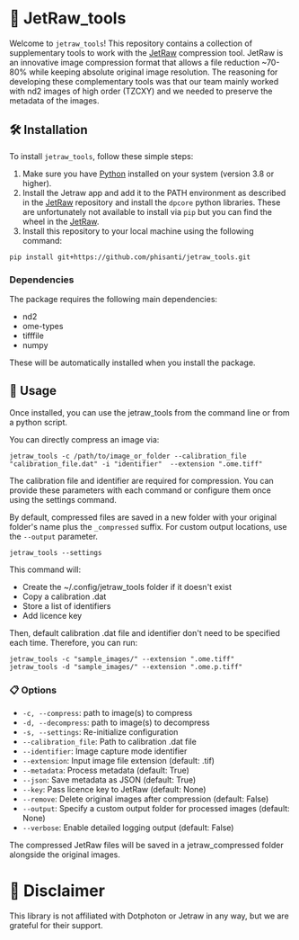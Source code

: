 # 🚀 JetRaw_tools

Welcome to `jetraw_tools`! This repository contains a collection of supplementary tools to work with the [JetRaw](https://github.com/Jetraw/Jetraw) compression tool. JetRaw is an innovative image compression format that allows a file reduction ~70-80% while keeping absolute original image resolution. The reasoning for developing these complementary tools was that our team mainly worked with nd2 images of high order (TZCXY) and we needed to preserve the metadata of the images.

## 🛠️ Installation

To install `jetraw_tools`, follow these simple steps:

1. Make sure you have [Python](https://www.python.org/) installed on your system (version 3.8 or higher). 
2. Install the Jetraw app and add it to the PATH environment as described in the [JetRaw](https://github.com/Jetraw/Jetraw) repository and install the `dpcore` python libraries. These are unfortunately not available to install via `pip` but you can find the wheel in the [JetRaw](https://github.com/Jetraw/Jetraw).
3. Install this repository to your local machine using the following command:

```shell
pip install git+https://github.com/phisanti/jetraw_tools.git
```
### Dependencies

The package requires the following main dependencies:
- nd2
- ome-types
- tifffile
- numpy

These will be automatically installed when you install the package.

## 📖 Usage
Once installed, you can use the jetraw_tools from the command line or from a python script. 

You can directly compress an image via:

```
jetraw_tools -c /path/to/image_or_folder --calibration_file "calibration_file.dat" -i "identifier"  --extension ".ome.tiff"
```

The calibration file and identifier are required for compression. You can provide these parameters with each command or configure them once using the settings command.

By default, compressed files are saved in a new folder with your original folder's name plus the `_compressed` suffix. For custom output locations, use the `--output` parameter.

```
jetraw_tools --settings
```

This command will:
- Create the ~/.config/jetraw_tools folder if it doesn't exist
- Copy a calibration .dat
- Store a list of identifiers
- Add licence key

Then, default calibration .dat file and identifier don't need to be specified each time. Therefore, you can run:

```
jetraw_tools -c "sample_images/" --extension ".ome.tiff"
jetraw_tools -d "sample_images/" --extension ".ome.p.tiff"

```


### 📋 Options 
- `-c, --compress`: path to image(s) to compress
- `-d, --decompress`: path to image(s) to decompress
- `-s, --settings`: Re-initialize configuration
- `--calibration_file`: Path to calibration .dat file
- `--identifier`: Image capture mode identifier
- `--extension`: Input image file extension (default: .tif)
- `--metadata`: Process metadata (default: True)
- `--json`: Save metadata as JSON (default: True)
- `--key`: Pass licence key to JetRaw (default: None)
- `--remove`: Delete original images after compression (default: False)
- `--output`: Specify a custom output folder for processed images (default: None)
- `--verbose`: Enable detailed logging output (default: False)

The compressed JetRaw files will be saved in a jetraw_compressed folder alongside the original images.

# 📜 Disclaimer
This library is not affiliated with Dotphoton or Jetraw in any way, but we are grateful for their support.




